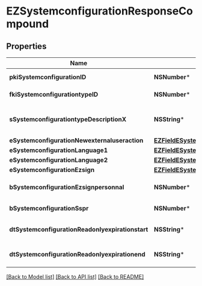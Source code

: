 # EZSystemconfigurationResponseCompound

## Properties
Name | Type | Description | Notes
------------ | ------------- | ------------- | -------------
**pkiSystemconfigurationID** | **NSNumber*** | The unique ID of the Systemconfiguration | 
**fkiSystemconfigurationtypeID** | **NSNumber*** | The unique ID of the Systemconfigurationtype | 
**sSystemconfigurationtypeDescriptionX** | **NSString*** | The description of the Systemconfigurationtype in the language of the requester | 
**eSystemconfigurationNewexternaluseraction** | [**EZFieldESystemconfigurationNewexternaluseraction***](EZFieldESystemconfigurationNewexternaluseraction.md) |  | 
**eSystemconfigurationLanguage1** | [**EZFieldESystemconfigurationLanguage1***](EZFieldESystemconfigurationLanguage1.md) |  | 
**eSystemconfigurationLanguage2** | [**EZFieldESystemconfigurationLanguage2***](EZFieldESystemconfigurationLanguage2.md) |  | 
**eSystemconfigurationEzsign** | [**EZFieldESystemconfigurationEzsign***](EZFieldESystemconfigurationEzsign.md) |  | 
**bSystemconfigurationEzsignpersonnal** | **NSNumber*** | Whether if we allow the creation of personal files in eZsign | 
**bSystemconfigurationSspr** | **NSNumber*** | Whether if we allow SSPR | 
**dtSystemconfigurationReadonlyexpirationstart** | **NSString*** | The start date where the system will be in read only | [optional] 
**dtSystemconfigurationReadonlyexpirationend** | **NSString*** | The end date where the system will be in read only | [optional] 

[[Back to Model list]](../README.md#documentation-for-models) [[Back to API list]](../README.md#documentation-for-api-endpoints) [[Back to README]](../README.md)


